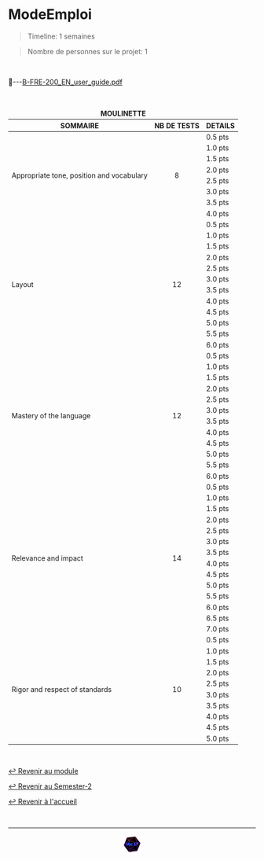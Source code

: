 # ModeEmploi

> Timeline: 1 semaines

> Nombre de personnes sur le projet: 1

<br>

📂---[B-FRE-200_EN_user_guide.pdf](https://github.com/Studio-17/Epitech-Subjects/blob/main/Semester-2/B-PRO-200/ModeEmploi/B-FRE-200_EN_user_guide.pdf)

<br>


<table align="center">
    <thead>
        <tr>
            <td colspan="3" align="center"><strong>MOULINETTE</strong></td>
        </tr>
        <tr>
            <th>SOMMAIRE</th>
            <th>NB DE TESTS</th>
            <th>DETAILS</th>
        </tr>
    </thead>
    <tbody>
        <tr>
            <td rowspan="8">Appropriate tone, position and vocabulary</td>
            <td rowspan="8" style="text-align: center;">8</td>
            <td>0.5 pts</td>
        </tr>
    		<tr>
			<td>1.0 pts</td>
		</tr>
		<tr>
			<td>1.5 pts</td>
		</tr>
		<tr>
			<td>2.0 pts</td>
		</tr>
		<tr>
			<td>2.5 pts</td>
		</tr>
		<tr>
			<td>3.0 pts</td>
		</tr>
		<tr>
			<td>3.5 pts</td>
		</tr>
		<tr>
			<td>4.0 pts</td>
		</tr>
        <tr>
            <td rowspan="12">Layout</td>
            <td rowspan="12" style="text-align: center;">12</td>
            <td>0.5 pts</td>
        </tr>
    		<tr>
			<td>1.0 pts</td>
		</tr>
		<tr>
			<td>1.5 pts</td>
		</tr>
		<tr>
			<td>2.0 pts</td>
		</tr>
		<tr>
			<td>2.5 pts</td>
		</tr>
		<tr>
			<td>3.0 pts</td>
		</tr>
		<tr>
			<td>3.5 pts</td>
		</tr>
		<tr>
			<td>4.0 pts</td>
		</tr>
		<tr>
			<td>4.5 pts</td>
		</tr>
		<tr>
			<td>5.0 pts</td>
		</tr>
		<tr>
			<td>5.5 pts</td>
		</tr>
		<tr>
			<td>6.0 pts</td>
		</tr>
        <tr>
            <td rowspan="12">Mastery of the language</td>
            <td rowspan="12" style="text-align: center;">12</td>
            <td>0.5 pts</td>
        </tr>
    		<tr>
			<td>1.0 pts</td>
		</tr>
		<tr>
			<td>1.5 pts</td>
		</tr>
		<tr>
			<td>2.0 pts</td>
		</tr>
		<tr>
			<td>2.5 pts</td>
		</tr>
		<tr>
			<td>3.0 pts</td>
		</tr>
		<tr>
			<td>3.5 pts</td>
		</tr>
		<tr>
			<td>4.0 pts</td>
		</tr>
		<tr>
			<td>4.5 pts</td>
		</tr>
		<tr>
			<td>5.0 pts</td>
		</tr>
		<tr>
			<td>5.5 pts</td>
		</tr>
		<tr>
			<td>6.0 pts</td>
		</tr>
        <tr>
            <td rowspan="14">Relevance and impact</td>
            <td rowspan="14" style="text-align: center;">14</td>
            <td>0.5 pts</td>
        </tr>
    		<tr>
			<td>1.0 pts</td>
		</tr>
		<tr>
			<td>1.5 pts</td>
		</tr>
		<tr>
			<td>2.0 pts</td>
		</tr>
		<tr>
			<td>2.5 pts</td>
		</tr>
		<tr>
			<td>3.0 pts</td>
		</tr>
		<tr>
			<td>3.5 pts</td>
		</tr>
		<tr>
			<td>4.0 pts</td>
		</tr>
		<tr>
			<td>4.5 pts</td>
		</tr>
		<tr>
			<td>5.0 pts</td>
		</tr>
		<tr>
			<td>5.5 pts</td>
		</tr>
		<tr>
			<td>6.0 pts</td>
		</tr>
		<tr>
			<td>6.5 pts</td>
		</tr>
		<tr>
			<td>7.0 pts</td>
		</tr>
        <tr>
            <td rowspan="10">Rigor and respect of standards</td>
            <td rowspan="10" style="text-align: center;">10</td>
            <td>0.5 pts</td>
        </tr>
    		<tr>
			<td>1.0 pts</td>
		</tr>
		<tr>
			<td>1.5 pts</td>
		</tr>
		<tr>
			<td>2.0 pts</td>
		</tr>
		<tr>
			<td>2.5 pts</td>
		</tr>
		<tr>
			<td>3.0 pts</td>
		</tr>
		<tr>
			<td>3.5 pts</td>
		</tr>
		<tr>
			<td>4.0 pts</td>
		</tr>
		<tr>
			<td>4.5 pts</td>
		</tr>
		<tr>
			<td>5.0 pts</td>
		</tr>
	</tbody>
</table>

<br>

[↩️ Revenir au module](https://github.com/Studio-17/Epitech-Subjects/tree/main/Semester-2/B-PRO-200)

[↩️ Revenir au Semester-2](https://github.com/Studio-17/Epitech-Subjects/tree/main/Semester-2)

[↩️ Revenir à l'accueil](https://github.com/Studio-17/Epitech-Subjects)

<br>

---

<div align="center">

<a href="https://github.com/Studio-17" target="_blank"><img src="../../../assets/voc17.gif" width="40"></a>

</div>